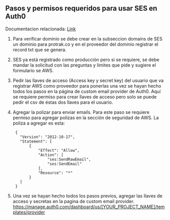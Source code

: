 ## Pasos y permisos requeridos para usar SES en Auth0

Documentacion relacionada: [Link](https://auth0.com/docs/email/providers#configure-amazon-ses)

1. Para verificar dominio se debe crear en la subseccion domains de SES un dominio para protrak.co y en el proveedor del dominio registrar el record txt que se genera.

2. SES ya está registrado como producción pero si se requiere, se debe mandar la solicitud con las preguntas y limites que pide y sugiere el formulario se AWS.

3. Pedir las llaves de acceso (Access key y secret key) del usuario que va registrar AWS como proveedor para ponerlas una vez se hayan hecho todos los pasos en la página de custom email provider de Auth0. Aquí se requiere permiso para crear llaves de acceso pero solo se puede pedir el csv de éstas dos llaves para el usuario.

4. Agregar la polizar para enviar emails. Para este paso se requiere permiso para agregar polizas en la sección de seguridad de AWS. La poliza a agregar es esta:
   ```
    {
      "Version": "2012-10-17",
      "Statement": [
          {
              "Effect": "Allow",
              "Action": [
                  "ses:SendRawEmail",
                  "ses:SendEmail"
              ],
              "Resource": "*"
          }
      ]
    }
   ```

5. Una vez se hayan hecho todos los pasos previos, agregar las llaves de acceso y secretas en la pagina de custom email provider. https://manage.auth0.com/dashboard/us/[YOUR_PROJECT_NAME]/templates/provider
